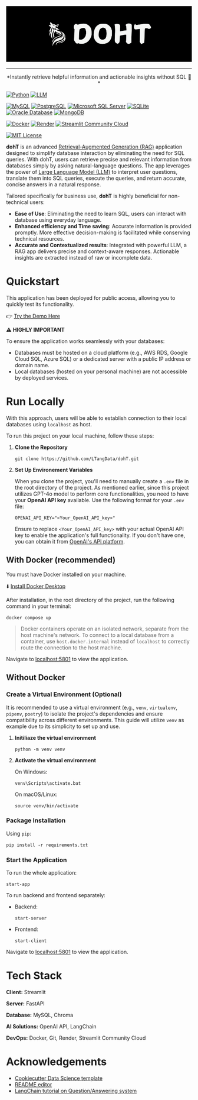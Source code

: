 
<div align="center">
  <img src="./assets/DOHT Logo.png" alt="My Logo">
</div>

<hr>

<div align="center">
    <span>*Instantly retrieve helpful information and actionable insights without SQL 🚀*</span>
</div>

[//]: # (Core dependencies)
[![Python](https://img.shields.io/badge/python-3.12.8-ffde57?style=flat&logo=python&logoColor=4584b6&logoSize=auto)](https://www.python.org/downloads/release/python-3128/)
[![LLM](https://img.shields.io/badge/LLM-GPT--4o-412991?style=flat)](https://platform.openai.com/docs/models)

[//]: # (DBMS available)
[![MySQL](https://img.shields.io/badge/MySQL-available-darkgreen?style=flat&logo=mysql&logoColor=F29111&logoSize=auto)](https://www.mysql.com/)
[![PostgreSQL](https://img.shields.io/badge/PostgreSQL-developing-blue?style=flat&logo=postgresql&logoColor=008bb9&logoSize=auto)](https://www.postgresql.org/)
[![Microsoft SQL Server](https://img.shields.io/badge/SQL%20Server-developing-blue?style=flat)](https://www.microsoft.com/en-ca/sql-server/sql-server-downloads)
[![SQLite](https://img.shields.io/badge/SQLite-developing-blue?style=flat&logo=sqlite&logoColor=5db1e4&logoSize=auto)](https://www.sqlite.org/)
[![Oracle Database](https://img.shields.io/badge/Oracle%20Database-unavailable-red?style=flat)]()
[![MongoDB](https://img.shields.io/badge/MongoDB-developing-blue?style=flat&logo=mongodb&logoColor=3FA037&logoSize=auto)](https://www.mongodb.com/)

[//]: # (Deployment)
[![Docker](https://img.shields.io/badge/Docker-deployed-darkgreen?style=flat&logo=docker&logoColor=0db7ed&logoSize=auto)](https://www.docker.com/)
[![Render](https://img.shields.io/badge/Render-deployed-darkgreen?style=flat&logo=render&logoColor=white&logoSize=auto)](https://render.com/)
[![Streamlit Community Cloud](https://img.shields.io/badge/Streamlit%20Community%20Cloud-deployed-darkgreen?style=flat&logo=streamlit&logoColor=FF4B4B&logoSize=auto)](https://streamlit.io/cloud)

[//]: # (Licenses)
[![MIT License](https://img.shields.io/badge/License-MIT-green.svg?style=flat)](https://github.com/LTangData/GROQ/blob/main/LICENSE.md)

**dohT** is an advanced [Retrieval-Augmented Generation (RAG)](https://www.databricks.com/glossary/retrieval-augmented-generation-rag) application designed to simplify database interaction by eliminating the need for SQL queries. With dohT, users can retrieve precise and relevant information from databases simply by asking natural-language questions. The app leverages the power of [Large Language Model (LLM)](https://aws.amazon.com/what-is/large-language-model/) to interpret user questions, translate them into SQL queries, execute the queries, and return accurate, concise answers in a natural response.

Tailored specifically for business use, **dohT** is highly beneficial for non-technical users:

- **Ease of Use**: Eliminating the need to learn SQL, users can interact with database using everyday language.
- **Enhanced efficiency and Time saving**: Accurate information is provided promptly. More effective decision-making is facilitated while conserving technical resources.
- **Accurate and Contextualized results**: Integrated with powerful LLM, a RAG app delivers precise and context-aware responses. Actionable insights are extracted instead of raw or incomplete data.

# Quickstart

This application has been deployed for public access, allowing you to quickly test its functionality.

👉 [Try the Demo Here](https://ltang-doht.streamlit.app/)

⚠️ **HIGHLY IMPORTANT**

To ensure the application works seamlessly with your databases:

- Databases must be hosted on a cloud platform (e.g., AWS RDS, Google Cloud SQL, Azure SQL) or a dedicated server with a public IP address or domain name.
- Local databases (hosted on your personal machine) are not accessible by deployed services.

# Run Locally

With this approach, users will be able to establish connection to their local databases using `localhost` as host.

To run this project on your local machine, follow these steps:

1. **Clone the Repository**

    ```
    git clone https://github.com/LTangData/dohT.git
    ```

2. **Set Up Environement Variables**

    When you clone the project, you'll need to manually create a `.env` file in the root directory of the project. As mentioned earlier, since this project utilizes GPT-4o model to perform core functionalities, you need to have your **OpenAI API key** available. Use the following format for your `.env` file:

    ```.env
    OPENAI_API_KEY="<Your_OpenAI_API_key>"
    ```

    Ensure to replace `<Your_OpenAI_API_key>` with your actual OpenAI API key to enable the application's full functionality. If you don't have one, you can obtain it from [OpenAI's API platform](https://platform.openai.com/api-keys).

## With Docker (recommended)

You must have Docker installed on your machine.

⬇️ [Install Docker Desktop](https://docs.docker.com/get-docker/)

After installation, in the root directory of the project, run the following command in your terminal:

```
docker compose up
```

> Docker containers operate on an isolated network, separate from the host machine's network. To connect to a local database from a container, use `host.docker.internal` instead of `localhost` to correctly route the connection to the host machine. 

Navigate to [localhost:5801](http://localhost:8501/) to view the application.

## Without Docker

### Create a Virtual Environment (Optional)

It is recommended to use a virtual environment (e.g., `venv`, `virtualenv`, `pipenv`, `poetry`) to isolate the project's dependencies and ensure compatibility across different environments. This guide will utilize `venv` as example due to its simplicity to set up and use.

1. **Initiliaze the virtual environment**

    ```
    python -m venv venv
    ```

2. **Activate the virtual environment**

    On Windows:

    ```
    venv\Scripts\activate.bat
    ```

    On macOS/Linux:

    ```
    source venv/bin/activate
    ```

### Package Installation

Using `pip`:

```
pip install -r requirements.txt
```

### Start the Application

To run the whole application:

```
start-app
```

To run backend and frontend separately:

- Backend:

    ```
    start-server
    ```

- Frontend:

    ```
    start-client
    ```

Navigate to [localhost:5801](http://localhost:8501/) to view the application.
# Tech Stack

**Client:** Streamlit

**Server:** FastAPI

**Database:** MySQL, Chroma

**AI Solutions:** OpenAI API, LangChain

**DevOps:** Docker, Git, Render, Streamlit Community Cloud

# Acknowledgements

 - [Cookiecutter Data Science template](https://cookiecutter-data-science.drivendata.org/)
 - [README editor](https://readme.so/)
 - [LangChain tutorial on Question/Answering system](https://python.langchain.com/docs/tutorials/sql_qa/)

